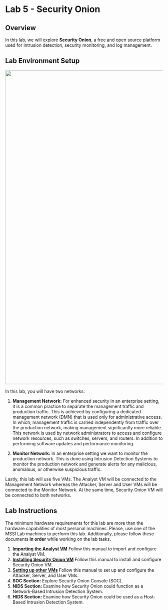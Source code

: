 # Lab 5 - Security Onion 

## Overview
In this lab, we will explore **Security Onion**, a free and open source platform used for intrusion detection, security monitoring, and log management.


## Lab Environment Setup

<img src="..." width="1000">

In this lab, you will have two networks: 
1. **Management Network:** For enhanced security in an enterprise setting, it is a common practice to separate the management traffic and production traffic. This is achieved by configuring a dedicated management network (DMN) that is used only for administrative access. In which, management traffic is carried independently from traffic over the production network, making management significantly more reliable. This network is used by network administrators to access and configure network resources, such as switches, servers, and routers. In addition to performing software updates and performance monitoring.

2. **Monitor Network:** In an enterprise setting we want to monitor the production network. This is done using Intrusion Detection Systems to monitor the production network and generate alerts for any malicious, anomalous, or otherwise suspicious traffic. 

Lastly, this lab will use five VMs. The Analyst VM will be connected to the Management Network whereas the Attacker, Server and User VMs will be connected to the Monitor Network. At the same time, Security Onion VM will be connected to both networks.

## Lab Instructions 
The minimum hardware requirements for this lab are more than the hardware capabilities of most personal machines. Please, use one of the MSSI Lab machines to perform this lab. Additionally, please follow these documents **in order** while working on the lab tasks.

1. **[Importing the Analyst VM](https://github.com/xyliatgithub/EN650654-2023/blob/main/LabFive/Importing%20the%20Analyst%20VM.pdf)** Follow this manual to import and configure the Analyst VM.
2. **[Installing Security Onion VM](https://github.com/xyliatgithub/EN650654-2023/blob/main/LabFive/Installing%20Security%20Onion%20VM.pdf)** Follow this manual to install and configure Security Onion VM.
3. **[Setting up other VMs](https://github.com/xyliatgithub/EN650654-2023/blob/main/LabFive/Setting%20up%20other%20VMs.pdf)** Follow this manual to set up and configure the Attacker, Server, and User VMs.
4. **SOC Section:** Explore Security Onion Console (SOC). 
5. **NIDS Section:** Examine how Security Onion could function as a Network-Based Intrusion Detection System. 
6. **HIDS Section:** Examine how Security Onion could be used as a Host-Based Intrusion Detection System.
